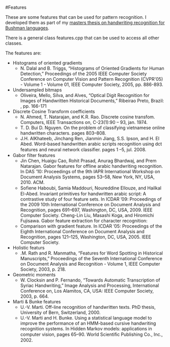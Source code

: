 #Features

These are some features that can be used for pattern recognition. I developed them as part of my [masters thesis on handwriting recognition for Bushman languages](http://pubs.cs.uct.ac.za/archive/00000791/).

There is a general class features.cpp that can be used to access all other classes.

The features are:

* Histograms of oriented gradients
    + N. Dalal and B. Triggs, “Histograms of Oriented Gradients for Human Detection,” Proceedings of the 2005 IEEE Computer Society Conference on Computer Vision and Pattern Recognition (CVPR'05) - Volume 1 - Volume 01, IEEE Computer Society, 2005, pp. 886-893.
* Undersampled bitmaps
    + Oliveira, Mello, Silva, and Alves, “Optical Digit Recognition for Images of Handwritten Historical Documents,”  Ribeirao Preto, Brazil: , pp. 166-171
* Discrete Cosine Transform coefficients
    + N. Ahmed, T. Natarajan, and K.R. Rao. Discrete cosine transfom. Computers, IEEE Transactions on, C-23(1):90 – 93, jan. 1974.
    + T. D. Bui D. Nguyen. On the problem of classifying vietnamese online handwritten characters. pages 803–808.
    + J.H. AlKhateeb, Jinchang Ren, Jianmin Jiang, S.S. Ipson, and H. El Abed. Word-based handwritten arabic scripts recognition using dct features and neural network classiﬁer. pages 1 –5, jul. 2008.
* Gabor filter features
    + Jin Chen, Huaigu Cao, Rohit Prasad, Anurag Bhardwaj, and Prem Natarajan. Gabor features for offline  arabic handwriting recognition. In DAS ’10: Proceedings of the 9th IAPR International Workshop on Document Analysis Systems, pages 53–58, New York, NY, USA, 2010. ACM.
    + Soﬁene Haboubi, Samia Maddouri, Noureddine Ellouze, and Hailkal El-Abed. Invariant primitives for handwritten arabic script: A contrastive study of four feature sets. In ICDAR ’09: Proceedings of the 2009 10th International Conference on Document Analysis and Recognition, pages 691–697, Washington, DC, USA, 2009. IEEE Computer Society. Cheng-Lin Liu, Masashi Koga, and Hiromichi Fujisawa. Gabor feature extraction for character recognition:
    + Comparison with gradient feature. In ICDAR ’05: Proceedings of the Eighth International Conference on Document Analysis and Recognition, pages 121–125, Washington, DC, USA, 2005. IEEE Computer Society.
* Holistic featurs
    + .M. Rath and R. Manmatha, “Features for Word Spotting in Historical Manuscripts,” Proceedings of the Seventh International Conference on Document Analysis and Recognition - Volume 1, IEEE Computer Society, 2003, p. 218.
* Geometric moments
    + W. Clocksin and P. Fernando, “Towards Automatic Transcription of Syriac Handwriting,” Image Analysis and Processing, International Conference on,  Los Alamitos, CA, USA: IEEE Computer Society, 2003, p. 664.
* Marti & Bunke features
    + U.-V. Marti. Off-line recognition of handwritten texts. PhD thesis, University of Bern, Switzerland, 2000.
    + U.-V. Marti and H. Bunke. Using a statistical language model to improve the performance of an HMM-based cursive handwriting recognition systems. In Hidden Markov models: applications in computer vision, pages 65–90. World Scientiﬁc Publishing Co., Inc., 2002.



